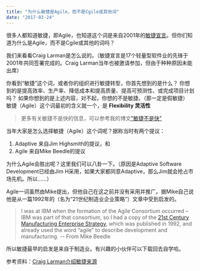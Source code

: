 ```yaml
---
title: "为什么敏捷是Agile，而不是Cgile或其他词"
date: "2017-03-24"
---
```


很多人都知道敏捷，即Agile，也知道这个词是来自2001年的[敏捷宣言](http://agilemanifesto.org/)。但你们知道为什么是Agile，而不是Cgile或其他的词吗？

我们来看看Craig Larman是怎么说的。（敏捷宣言是17个轻量型软件业的先锋于2001年共同签署完成的。Craig Larman当年也被邀请参加，但由于种种原因未能出席）

你看到“敏捷”这个词，或者你的组织进行敏捷转型，你首先想到的是什么？ 你想到的是提高效率、生产率、降低成本和提高质量、提高可预测性、或完成项目计划吗？ 如果你想到的是上述内容，对不起，你想的不是敏捷。（那一定是假敏捷） 敏捷（Agile）这个词最初的含义就一个，是 **Flexibility 灵活性**

> 更多有关敏捷不是快的信息，可以参考我的博文["敏捷不是快"](http://bobjiang.com/agile-is-not-quick/)

当年大家是怎么选择敏捷（Agile）这个词呢？据称当时有两个提议：

1. Adaptive 来自Jim Highsmith的提议，和
2. Agile 来自Mike Beedle的提议

为什么Agile会胜出呢？这里我们可以八卦一下。（原因是Adaptive Software Development已经由Jim H采用，如果大家都同意Adaptive，那么Jim就会抢占市场先机。所以……）

Agile一词虽然由Mike提出，但他自己在这之前并没有采用并推广。据Mike自己说他是从一篇1992年的（名为“21世纪制造业企业策略”）文章中受到启发的。

> I was at IBM when the formation of the Agile Consortium occurred – IBM was part of that consortium, so I had a copy of the [21st Century Manufacturing Enterprise Strategy](http://www.dtic.mil/dtic/tr/fulltext/u2/a257032.pdf), which was published in 1992, and already used the word “agile” to describe development and manufacturing. -- From Mike Beedle

所以敏捷最早的启发是来自于制造业。有兴趣的小伙伴可以下载回去自学哈。

参考资料：[Craig Larman介绍敏捷来源](https://www.scrumalliance.org/community/spotlight/craig-larman/june-2015/less-agile-or-less-agile)
